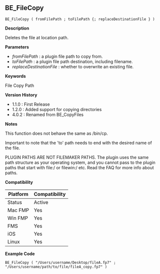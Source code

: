 ## BE_FileCopy

    BE_FileCopy ( fromFilePath ; toFilePath {; replaceDestinationFile } )

**Description**  

Deletes the file at location path. 

**Parameters**

* *fromFilePath* : a plugin file path to copy from.
* *toFilePath* : a plugin file path destination, including filename.
* *replaceDestinationFile* : whether to overwrite an existing file.

**Keywords**  

File Copy Path

**Version History**

* 1.1.0 : First Release
* 1.2.0 : Added support for copying directories
* 4.0.2 : Renamed from BE_CopyFiles

**Notes**

This function does not behave the same as /bin/cp.

Important to note that the 'to' path needs to end with the desired name of the file.

PLUGIN PATHS ARE NOT FILEMAKER PATHS. The plugin uses the same path structure as your operating system, and you cannot pass to the plugin paths that start with file:/ or filewin:/ etc.  Read the FAQ for more info about paths.

**Compatibility** 

| Platform | Compatibility |
|-----------|-----------|
| Status | Active |  
| Mac FMP | Yes  |  
| Win FMP | Yes  |  
| FMS | Yes  |  
| iOS | Yes  |  
| Linux | Yes  |  

**Example Code**

	BE_FileCopy ( "/Users/username/Desktop/fileA.fp7" ; "/Users/username/path/to/file/fileA_copy.fp7" )